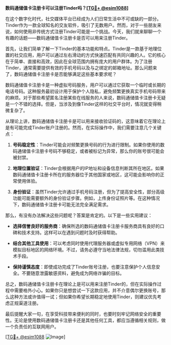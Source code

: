 **数码通储值卡注册卡可以注册Tinder吗？[[TG💪+ @esim1088](https://t.me/s/esim1088)]**

在这个数字化时代，社交媒体平台已经成为人们日常生活中不可或缺的一部分。Tinder作为一款全球知名的交友软件，吸引了无数用户。然而，对于一些朋友来说，如何使用非传统方式注册Tinder可能是一个挑战。今天，我们就来聊聊一个有趣的话题——数码通储值卡注册卡是否可以用来注册Tinder。

首先，让我们简单了解一下Tinder的基本功能和特点。Tinder是一款基于地理位置的社交应用，用户可以通过左右滑动的方式快速匹配有共同兴趣的人。它的核心在于简单、直接和高效，因此在全球范围内拥有庞大的用户群体。为了注册Tinder，通常需要提供有效的手机号码以及与之绑定的邮箱地址。那么问题来了，数码通储值卡注册卡是否能够满足这些基本要求呢？

数码通储值卡注册卡是一种虚拟号码服务，用户可以通过它获取一个临时或长期的电话号码。这种服务最初设计用于保护个人隐私，避免频繁更换真实手机号码带来的麻烦。对于那些希望匿名注册某些在线服务的人来说，数码通储值卡注册卡无疑是一个不错的选择。但是，当涉及到像Tinder这样的社交平台时，情况就变得稍微复杂了。

从理论上讲，数码通储值卡注册卡是可以用来接收验证码的，这意味着它在理论上是有可能完成Tinder账户注册的。然而，在实际操作中，我们需要注意几个关键点：

1. **号码稳定性**：Tinder可能会对频繁更换号码的行为进行限制。如果你使用的数码通储值卡注册卡号码不够稳定，或者被标记为异常，那么你的账号很可能会被封禁。
   
2. **地理位置验证**：Tinder会根据用户的IP地址和设备信息判断其所在地区。如果数码通储值卡注册卡所在的服务器位于其他国家或地区，这可能会影响你的正常使用体验。

3. **身份验证**：虽然Tinder允许通过手机号码注册，但为了提高安全性，部分高级功能可能需要额外的身份验证步骤。例如，上传身份证照片等。在这种情况下，数码通储值卡注册卡可能无法完全满足需求。

那么，有没有办法解决这些问题呢？答案是肯定的。以下是一些实用建议：

- **选择信誉良好的服务商**：确保所选的数码通储值卡注册卡服务商具有良好的口碑和技术支持。这样可以在遇到问题时及时获得帮助。
  
- **结合其他工具使用**：可以考虑同时使用代理服务器或虚拟专用网络（VPN）来模拟目标地区的网络环境。不过，请务必遵守当地法律法规，切勿滥用此类技术手段。

- **保持谨慎态度**：即使成功完成了Tinder账号注册，也要注意保护个人信息安全。不要随意泄露敏感资料，避免成为网络诈骗的目标。

总之，数码通储值卡注册卡在理论上是可以用来注册Tinder的，但在实际操作过程中需要格外小心。如果你只是想尝试一下这款应用，并不介意偶尔更换账号，那么这种方法或许值得一试；但如果你希望长期稳定地使用Tinder，则建议优先考虑正规渠道注册。

最后提醒大家一句，在享受科技带来便利的同时，也要时刻牢记网络安全的重要性。无论是使用数码通储值卡注册卡还是其他任何工具，都应当遵循相关规则，做一个负责任的互联网用户。

[[TG💪+ @esim1088](https://t.me/s/esim1088) ![Image](https://i.postimg.cc/4NQfJmqS/Snipaste-2025-05-13-00-14-12.png)]